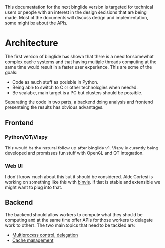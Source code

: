 
This documentation for the next binglide version is targeted for technical users
or people with an interest in the design decisions that are being made. Most of
the documents will discuss design and implementation, some might be about the
APIs.

# Architecture

The first version of binglide has shown that there is a need for somewhat
complex cache systems and that having multiple threads computing at the same
time would result in a faster user experience. This are some of the goals:

  - Code as much stuff as posisble in Python.
  - Being able to switch to C or other technologies when needed.
  - Be scalable, main target is a PC but clusters should be possible.

Separating the code in two parts, a backend doing analysis and frontend
presenteing the results has obvious advantages.


## Frontend

### Python/QT/Vispy

This would be the natural follow up after binglide v1. Vispy is curently being
developed and promisses fun stuff with OpenGL and QT integration.

### Web UI

I don't know much about this but it should be considered. Aldo Cortesi is
working on something like this with [binvis](binvis.io). If that is stable and
extensible we might want to plug into that.


## Backend

The backend should allow workers to compute what they should be computing and at
the same time offer APIs for those workers to delagate work to others. The two
main topics that need to be tackled are:

  - [Multiprocess control, delegation](./multiprocessing.md)
  - [Cache management](./requests.md)

